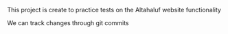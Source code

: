 This project is create to practice tests on the Altahaluf website functionality

We can track changes through git commits